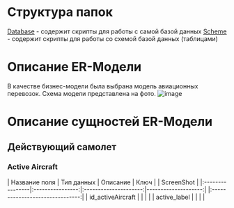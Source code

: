# Структура папок
[Database](https://github.com/WonMin13/EnterpriseDataBase/tree/main/Lab%20Work%20%231/scripts/database) - содержит скрипты для работы с самой базой данных
[Scheme](https://github.com/WonMin13/EnterpriseDataBase/tree/main/Lab%20Work%20%231/scripts/sheme) - содержит скрипты для работы со схемой базой данных (таблицами)

# Описание ER-Модели
В качестве бизнес-модели была выбрана модель авиационных перевозок. Схема модели представлена на фото.
![image](https://github.com/WonMin13/EnterpriseDataBase/assets/154375695/c6903253-2846-4c44-b0d6-7fbb158c42fb)

# Описание сущностей ER-Модели
## Действующий самолет
### Active Aircraft 

|	  Название поля |	    Тип данных   |   	    Описание       |       	Ключ         |                             |         ScreenShot              |
|:----------------|:----------------:|:---------------------:|--------------------:|                             |:-------------------------------:|
|  id_activeAircraft  |    |     |      |
|  active_label  |    |     |      |
